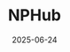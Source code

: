 ---  
layout: startup_page  
title: "NPHub"  
id: "nphub.com"  
permalink: "/nphubnphub.com06242025/"  
website: "https://www.nphub.com/"  
funding_round: "Growth Financing"  
funding_amount: "$20M"  
investors: "Edison Partners"  
about: "NPHub is a digital platform that matches nurse practitioner students and professionals with clinical rotation and job placements. It aims to modernize the process of finding clinical training and employment opportunities for nurse practitioners, addressing the growing need for these healthcare professionals."  
markets: "Healthtech"  
hq: "Atlanta, Georgia, United States"  
founded_year: "2017"  
linkedin: "https://www.linkedin.com/company/np-hub"  
twitter: "https://twitter.com/empowernps"  
instagram: ""  
facebook: "https://www.facebook.com/NPHubOfficial"  
crunchbase: "https://www.crunchbase.com/organization/nphub"  
pitchbook: "https://pitchbook.com/profiles/company/526100-05"  

date_display: "24-Jun-2025"  
date: "2025-06-24"

# SEO Optimization  
meta_title: "NPHub - Growth Financing Funding ($20M)"  
meta_description: "NPHub, NPHub is a digital platform that matches nurse practitioner students and professionals with clinical rotation and job placements. It aims to modernize..."  
meta_keywords: "NPHub, Healthtech, Growth Financing funding"  
canonical_url: "https://startup.projectstartups.com/nphubnphub.com06242025/"  
---